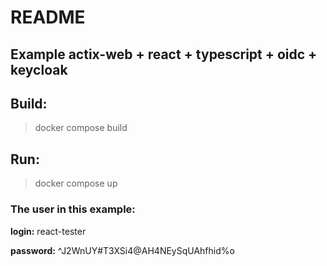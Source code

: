 # README

## Example actix-web + react + typescript + oidc + keycloak

## Build:
> docker compose build

## Run:
> docker compose up
### The user in this example:

**login:** react-tester

**password:** ^J2WnUY#T3XSi4@AH4NEySqUAhfhid%o